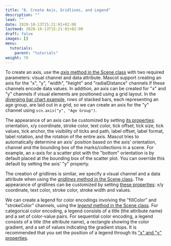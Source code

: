 ```yaml
---
title: "8. Create Axis, Gridlines, and Legend"
description: ""
lead: ""
date: 2020-10-13T15:21:01+02:00
lastmod: 2020-10-13T15:21:01+02:00
draft: false
images: []
menu:
  tutorials:
    parent: "tutorials"
weight: 70
---
```


To create an axis, use the [_axis_ method in the Scene class](../../docs/group/scene/#methods-create-guides) with two required parameters: visual channel and data attribute. Mascot support creating an axis for the "x", "y", "width", "height" and "radialDistance" channels if these channels encode data values. In addition, an axis can be created for "x" and "y" channels if visual elements are positioned using a grid layout. In the [diverging bar chart example](../example/), rows of stacked bars, each representing an age group, are laid out in a grid, so we can create an axis for the "y" channel using `scn.axis("y", "Age Group")`. 

The appearance of an axis can be customized by setting [its properties](../../docs/guide/axis/#properties): orientation, x/y coordinate, stroke color, text color, tick offset, tick size, tick values, tick anchor, the visibility of ticks and path, label offset, label format, label rotation, and the rotation of the entire axis. Mascot tries to automatically determine an axis' position based on the axis' orientation, channel and the bounding box of the marks/collections in a scene. For example, an x-axis for a scatter plot with the "bottom" orientation is by default placed at the bounding box of the scatter plot. You can override this default by setting the axis' "y" property. 

<!-- In the case of small multiples, by default, Mascot will create an axis for the first item in the collection. For example, in the figure below, we have multiple area charts in a collection laid out in a 2x2 grid. There is only one x-axis and one y-axis if we call `scene.axis("x", "date", {orientation: "bottom", labelFormat: "%m/%y"})` and `scene.axis("height", "unemployments", {orientation: "left", labelFormat: ".2s"})`:

{{< figure src="axis-sm.png" width="750px" alt="Multiple Area Charts" caption="" class="border-0 mx-auto text-center" >}}

To add a set of axis for each area chart in the collection (assigned to the attribute `industries`), we can pass the area as an `item` parameter:

    for (let area of industries.children){
        scene.axis("x", "date", {orientation: "bottom", labelFormat: "%m/%y", item: area});
	    scene.axis("height", "unemployments", {orientation: "left", labelFormat: ".2s", item: area});
    }

which gives us the following visualization:

{{< figure src="axis-sm-2.png" width="750px" alt="Multiple Area Charts" caption="" class="border-0 mx-auto text-center" >}}

The `item` parameter must be the visual element whose visual channel encodes the data attribute. For example, in a line graph, the item is a vertex, not a path.  -->

<!-- By default, a title is automatically created for an axis if the positions of marks/collections along the axis are determined by a visual encoding (i.e., an attribute is specified). A title will not be created if the positions of marks/collections along the axis are determined by a layout. You can force the title to be shown by setting the [showTitle parameter](../../docs/guide/axis/#properties). -->


The creation of gridlines is simliar, we specify a visual channel and a data attribute when using the [_gridlines_ method in the Scene class](../../docs/group/scene/#methods-create-guides). The appearance of gridlines can be customized by setting [these properties](../../docs/guide/gridlines/#properties): x/y coordinate, text color, stroke color, stroke width and values.

We can create a legend for color encodings involving the "fillColor" and "strokeColor" channels, using the [_legend_ method in the Scene class](../../docs/group/scene/#methods-create-guides). For categorical color encoding, a legend consists of a title (the attribute name) and a set of color-value pairs. For sequential color encoding, a legend consists of a title (the attribute name), a rectangle showing the color gradient, and a set of values indicating the gradient stops. It is recommended that you set the position of a legend through its ["x" and "y" properties](../../docs/guide/legend/#properties). 